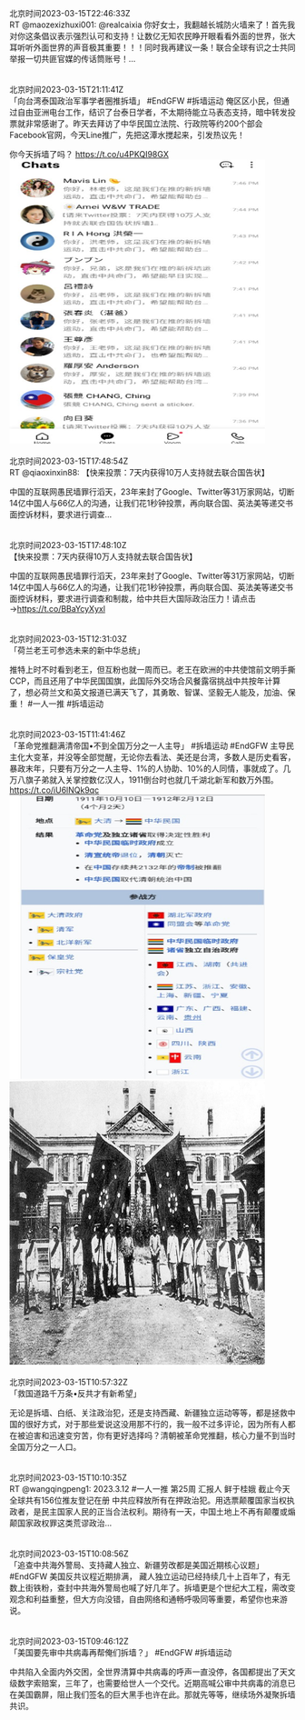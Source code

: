 北京时间2023-03-15T22:46:33Z<br>RT @maozexizhuxi001: @realcaixia 你好女士，我翻越长城防火墙来了！首先我对你这条倡议表示强烈认可和支持！让数亿无知农民睁开眼看看外面的世界，张大耳听听外面世界的声音极其重要！！！同时我再建议一条！联合全球有识之士共同举报一切共匪官媒的传话筒账号！…<br><br><br>北京时间2023-03-15T21:11:41Z<br>「向台湾泰国政治军事学者圈推拆墙」
#EndGFW #拆墙运动
俺区区小民，但通过自由亚洲电台工作，结识了台泰日学者，不太期待能立马表态支持，暗中转发投票就非常感谢了。昨天去拜访了中华民国立法院、行政院等约200个部会Facebook官网，今天Line推广，先把这潭水搅起来，引发热议先！

你今天拆墙了吗？ https://t.co/u4PKQI98GX<br><img src='/temp/image/2023/w-Month-3/1635992163686432768_0.jpg' width='450' height='500'><br><br>北京时间2023-03-15T17:48:54Z<br>RT @qiaoxinxin88: 【快来投票：7天内获得10万人支持就去联合国告状】

中国的互联网愚民墙罪行滔天，23年来封了Google、Twitter等31万家网站，切断14亿中国人与66亿人的沟通，让我们花1秒钟投票，再向联合国、英法美等递交书面控诉材料，要求进行调查…<br><br><br>北京时间2023-03-15T17:48:10Z<br>【快来投票：7天内获得10万人支持就去联合国告状】

中国的互联网愚民墙罪行滔天，23年来封了Google、Twitter等31万家网站，切断14亿中国人与66亿人的沟通，让我们花1秒钟投票，再向联合国、英法美等递交书面控诉材料，要求进行调查和制裁，给中共巨大国际政治压力！请点击→https://t.co/BBaYcyXyxl<br><br><br>北京时间2023-03-15T12:31:03Z<br>「荷兰老王可参选未来的新中华总统」

推特上时不时看到老王，但互粉也就一周而已。老王在欧洲的中共使馆前文明手撕CCP，而且还用了中华民国国旗，此国际外交场合风餐露宿挑战中共按年计算了，想必荷兰文和英文报道已满天飞了，其勇敢、智谋、坚毅无人能及，加油、保重！
#一人一推 #拆墙运动<br><br><br>北京时间2023-03-15T11:41:46Z<br>「革命党推翻满清帝国•不到全国万分之一人主导」
#拆墙运动 #EndGFW
主导民主化大变革，并没等全部觉醒，无论你去看法、美还是台湾，多数人是历史看客，暴政末年，只要有万分之一人主导、1%的人协助、10%的人同情，事就成了。几万八旗子弟就入关掌控数亿汉人，1911倒台时也就几千湖北新军和数万外围。 https://t.co/iU6lNQk9qc<br><img src='/temp/image/2023/w-Month-3/1635848739280797696_0.jpg' width='450' height='500'><img src='/temp/image/2023/w-Month-3/1635848739280797696_1.jpg' width='450' height='500'><br><br>北京时间2023-03-15T10:57:32Z<br>「救国道路千万条•反共才有新希望」

无论是拆墙、白纸、关注政治犯，还是支持西藏、新疆独立运动等等，都是拯救中国的很好方式，对于那些爱说这没用那不行的，我一般不过多评论，因为所有人都在被迫害和迅速变穷苦，你有更好选择吗？清朝被革命党推翻，核心力量不到当时全国万分之一人口。<br><br><br>北京时间2023-03-15T10:10:35Z<br>RT @wangqingpeng1: 2023.3.12 #一人一推 第25周 汇报人 鲜于桂娥
截止今天全球共有156位推友登记在册
中共应释放所有在押政治犯。用选票颠覆国家当权执政者，是民主国家人民的正当合法权利。期待有一天，中国土地上不再有颠覆或煽颠国家政权罪这类荒谬政治…<br><br><br>北京时间2023-03-15T10:08:56Z<br>「追查中共海外警局、支持藏人独立、新疆劳改都是美国近期核心议题」
#EndGFW
美国反共议程近期排满， 藏人独立运动已经持续几十上百年了，有无数上街铁粉，查封中共海外警局也喊了好几年了。拆墙更是个世纪大工程，需改变观念和利益重整，但大方向没错，自由网络和通畅呼吸同等重要，希望你也来游说。<br><br><br>北京时间2023-03-15T09:46:12Z<br>「美国要先审中共病毒再帮俺们拆墙？」
#EndGFW #拆墙运动

中共陷入全面内外交困，全世界清算中共病毒的呼声一直没停，各国都提出了天文级数字索赔案，三年了，也需要给世人一个交代。近期高喊公审中共病毒的消息已在美国霸屏，阻止我们签名的巨大黑手也许在此。那就先等等，继续场外凝聚拆墙共识。<br><br><br>
